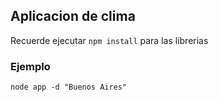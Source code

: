## Aplicacion de clima

Recuerde ejecutar ```npm install``` para las librerias

### Ejemplo

```
node app -d "Buenos Aires"
```